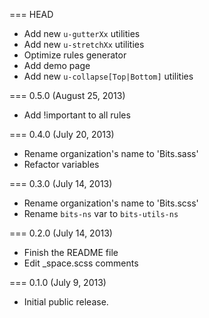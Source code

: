 === HEAD

* Add new `u-gutterXx` utilities
* Add new `u-stretchXx` utilities
* Optimize rules generator
* Add demo page
* Add new `u-collapse[Top|Bottom]` utilities

=== 0.5.0 (August 25, 2013)

* Add !important to all rules

=== 0.4.0 (July 20, 2013)

* Rename organization's name to 'Bits.sass'
* Refactor variables

=== 0.3.0 (July 14, 2013)

* Rename organization's name to 'Bits.scss'
* Rename `bits-ns` var to `bits-utils-ns`

=== 0.2.0 (July 14, 2013)

* Finish the README file
* Edit _space.scss comments

=== 0.1.0 (July 9, 2013)

* Initial public release.